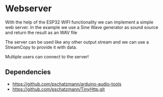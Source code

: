 # Webserver

With the help of the ESP32 WIFI functionality we can implement a simple web server. 
In the example we use a Sine Wave generator as sound source and return the result as an WAV file

The server can be used like any other output stream and we can use a StreamCopy to provide it with data.

Multiple users can connect to the server!

## Dependencies

- https://github.com/pschatzmann/arduino-audio-tools
- https://github.com/pschatzmann/TinyHttp.git

